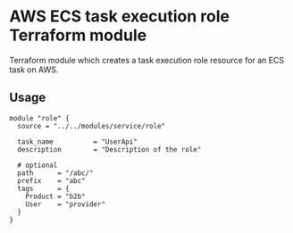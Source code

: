 # AWS ECS task execution role Terraform module

Terraform module which creates a task execution role resource for an ECS task on AWS.

## Usage

```hcl
module "role" {
  source = "../../modules/service/role"

  task_name          = "UserApi"
  description        = "Description of the role"

  # optional
  path      = "/abc/"
  prefix    = "abc"
  tags      = {
    Product = "b2b"
    User    = "provider"
  }
}
```
